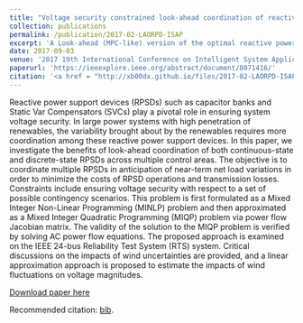 ```yaml
---
title: "Voltage security constrained look-ahead coordination of reactive power support devices with high renewables"
collection: publications
permalink: /publication/2017-02-LAORPD-ISAP
excerpt: 'A Look-ahead (MPC-like) version of the optimal reactive power dispatch problem (LA-ORPD).'
date: 2017-09-03
venue: '2017 19th International Conference on Intelligent System Application to Power Systems (ISAP)'
paperurl: 'https://ieeexplore.ieee.org/abstract/document/8071416/'
citation: '<a href = "http://xb00dx.github.io/files/2017-02-LAORPD-ISAP.bib">[bib file ]</a> <b>Geng, Xinbo</b>, Le Xie, and Diran Obadina. "Voltage security constrained look-ahead coordination of reactive power support devices with high renewables." In Intelligent System Application to Power Systems (ISAP), 2017 19th International Conference on, pp. 1-6. IEEE, 2017.'
---
```


Reactive power support devices (RPSDs) such as capacitor banks and Static Var Compensators (SVCs) play a pivotal role in ensuring system voltage security. In large power systems with high penetration of renewables, the variability brought about by the renewables requires more coordination among these reactive power support devices. In this paper, we investigate the benefits of look-ahead coordination of both continuous-state and discrete-state RPSDs across multiple control areas. The objective is to coordinate multiple RPSDs in anticipation of near-term net load variations in order to minimize the costs of RPSD operations and transmission losses. Constraints include ensuring voltage security with respect to a set of possible contingency scenarios. This problem is first formulated as a Mixed Integer Non-Linear Programming (MINLP) problem and then approximated as a Mixed Integer Quadratic Programming (MIQP) problem via power flow Jacobian matrix. The validity of the solution to the MIQP problem is verified by solving AC power flow equations. The proposed approach is examined on the IEEE 24-bus Reliability Test System (RTS) system. Critical discussions on the impacts of wind uncertainties are provided, and a linear approximation approach is proposed to estimate the impacts of wind fluctuations on voltage magnitudes.

[Download paper here](http://xb00dx.github.io/files/2017-02-LAORPD-ISAP.pdf)

Recommended citation: [bib](http://xb00dx.github.io/files/2017-02-LAORPD-ISAP.bib).
